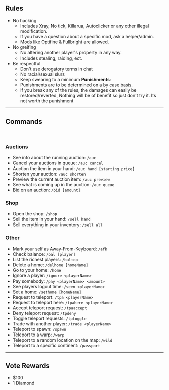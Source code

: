 ## Rules
- No hacking
  - Includes Xray, No tick, Killarua, Autoclicker or any other illegal modification.
  - If you have a question about a specific mod, ask a helper/admin.
  - Mods like Optifine & Fullbright are allowed.
- No greifing
  - No altering another player's property in any way.
  - Includes stealing, raiding, ect.
- Be respectful
  - Don't use derogatory terms in chat
  - No racial/sexual slurs
  - Keep swearing to a minimum
**Punishments**:
  - Punishments are to be determined on a by case basis.
  - If you break any of the rules, the damages can easily be restored/reverted, Nothing will be of benefit so just don't try it. Its not worth the punishment
---

## Commands
<br>

### Auctions
- See info about the running auction: `/auc`
- Cancel your auctions in queue: `/auc cancel`
- Auction the item in your hand: `/auc hand [starting price]`
- Shorten your auction: `/auc shorten`
- Preview the current auction item: `/auc preview`
- See what is coming up in the auction: `/auc queue`
- Bid on an auction: `/bid [amount]`
### Shop
- Open the shop: `/shop`
- Sell the item in your hand: `/sell hand`
- Sell everything in your inventory: `/sell all`
### Other
- Mark your self as Away-From-Keyboard: `/afk`
- Check balance: `/bal [player]`
- List the richest players: `/baltop`
- Delete a home: `/delhome [homeName]`
- Go to your home: `/home`
- Ignore a player: `/ignore <playerName>`
- Pay somebody: `/pay <playerName> <amount>`
- See players logout time: `/seen <playerName>`
- Set a home: `/sethome [homeName]`
- Request to teleport: `/tpa <playerName>`
- Request to teleport here: `/tpahere <playerName>`
- Accept teleport request: `/tpaaccept`
- Deny teleport request: `/tpdeny`
- Toggle teleport requests: `/tptoggle`
- Trade with another player: `/trade <playerName>`
- Teleport to spawn: `/spawn`
- Teleport to a warp: `/warp`
- Teleport to a random location on the map: `/wild`
- Teleport to a specific continent: `/passport`
---

## Vote Rewards
- $100
- 1 Diamond
